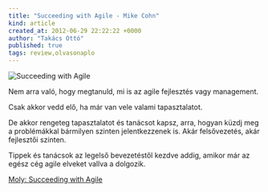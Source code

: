 ```yaml
---
title: "Succeeding with Agile - Mike Cohn"
kind: article
created_at: 2012-06-29 22:22:22 +0000
author: "Takács Ottó"
published: true
tags: review,olvasonaplo
---
```

![Succeeding with Agile](http://moly.hu/system/covers/normal/covers_179293.jpg?1335980532)

Nem arra való, hogy megtanuld, mi is az agile fejlesztés vagy management.

Csak akkor vedd elő, ha már van vele valami tapasztalatot.

De akkor rengeteg tapasztalatot és tanácsot kapsz, arra, hogyan küzdj meg a problémákkal bármilyen szinten jelentkezzenek is. Akár felsővezetés, akár fejlesztői szinten.

Tippek és tanácsok az legelső bevezetéstől kezdve addig, amikor már az egész cég agile elveket vallva a dolgozik.

[Moly: Succeeding with Agile](http://moly.hu/konyvek/mike-cohn-succeeding-with-agile)

<div class='old-comments'></div>
